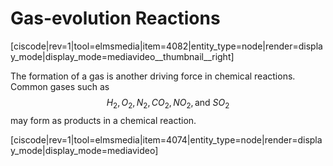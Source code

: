 # Gas-evolution Reactions

<media-video>[ciscode|rev=1|tool=elmsmedia|item=4082|entity_type=node|render=display_mode|display_mode=mediavideo__thumbnail__right]</media-video>

The formation of a gas is another driving force in chemical reactions.  Common gases such as $$H_2, O_2, N_2, CO_2, NO_2, \text{and }SO_2$$ may form as products in a chemical reaction.


[ciscode|rev=1|tool=elmsmedia|item=4074|entity_type=node|render=display_mode|display_mode=mediavideo]

<houck-math> </houck-math>